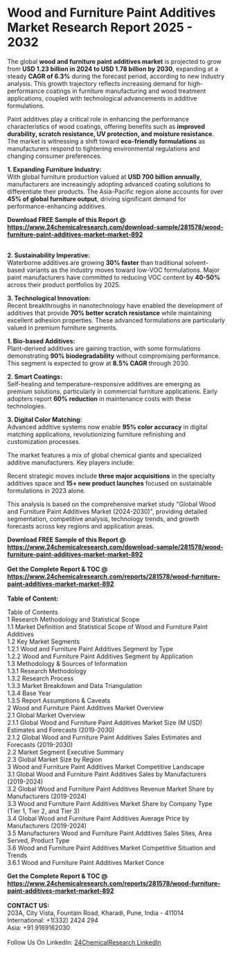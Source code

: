 <h1>Wood and Furniture Paint Additives Market Research Report 2025 - 2032</h1><p>The global <strong>wood and furniture paint additives market</strong> is projected to grow from <strong>USD 1.23 billion in 2024 to USD 1.78 billion by 2030</strong>, expanding at a steady <strong>CAGR of 6.3%</strong> during the forecast period, according to new industry analysis. This growth trajectory reflects increasing demand for high-performance coatings in furniture manufacturing and wood treatment applications, coupled with technological advancements in additive formulations.</p><p>Paint additives play a critical role in enhancing the performance characteristics of wood coatings, offering benefits such as <strong>improved durability, scratch resistance, UV protection, and moisture resistance</strong>. The market is witnessing a shift toward <strong>eco-friendly formulations</strong> as manufacturers respond to tightening environmental regulations and changing consumer preferences.</p><p><strong>1. Expanding Furniture Industry:</strong><br>
With global furniture production valued at <strong>USD 700 billion annually</strong>, manufacturers are increasingly adopting advanced coating solutions to differentiate their products. The Asia-Pacific region alone accounts for over <strong>45% of global furniture output</strong>, driving significant demand for performance-enhancing additives.</p><div><b>Download FREE Sample of this Report @ 
            <a href="https://www.24chemicalresearch.com/download-sample/281578/wood-furniture-paint-additives-market-market-892">
            https://www.24chemicalresearch.com/download-sample/281578/wood-furniture-paint-additives-market-market-892</a></b></div><br><p><strong>2. Sustainability Imperative:</strong><br>
Waterborne additives are growing <strong>30% faster</strong> than traditional solvent-based variants as the industry moves toward low-VOC formulations. Major paint manufacturers have committed to reducing VOC content by <strong>40-50%</strong> across their product portfolios by 2025.</p><p><strong>3. Technological Innovation:</strong><br>
Recent breakthroughs in nanotechnology have enabled the development of additives that provide <strong>70% better scratch resistance</strong> while maintaining excellent adhesion properties. These advanced formulations are particularly valued in premium furniture segments.</p><p><strong>1. Bio-based Additives:</strong><br>
Plant-derived additives are gaining traction, with some formulations demonstrating <strong>90% biodegradability</strong> without compromising performance. This segment is expected to grow at <strong>8.5% CAGR</strong> through 2030.</p><p><strong>2. Smart Coatings:</strong><br>
Self-healing and temperature-responsive additives are emerging as premium solutions, particularly in commercial furniture applications. Early adopters report <strong>60% reduction</strong> in maintenance costs with these technologies.</p><p><strong>3. Digital Color Matching:</strong><br>
Advanced additive systems now enable <strong>95% color accuracy</strong> in digital matching applications, revolutionizing furniture refinishing and customization processes.</p><p>The market features a mix of global chemical giants and specialized additive manufacturers. Key players include:</p><p>Recent strategic moves include <strong>three major acquisitions</strong> in the specialty additives space and <strong>15+ new product launches</strong> focused on sustainable formulations in 2023 alone.</p><p>This analysis is based on the comprehensive market study "Global Wood and Furniture Paint Additives Market (2024-2030)", providing detailed segmentation, competitive analysis, technology trends, and growth forecasts across key regions and application areas.</p><div><b>Download FREE Sample of this Report @ 
            <a href="https://www.24chemicalresearch.com/download-sample/281578/wood-furniture-paint-additives-market-market-892">
            https://www.24chemicalresearch.com/download-sample/281578/wood-furniture-paint-additives-market-market-892</a></b></div><br><div><b>Get the Complete Report & TOC @ 
            <a href="https://www.24chemicalresearch.com/reports/281578/wood-furniture-paint-additives-market-market-892">
            https://www.24chemicalresearch.com/reports/281578/wood-furniture-paint-additives-market-market-892</a></b></div><br>
            <b>Table of Content:</b><p>Table of Contents<br />
 1 Research Methodology and Statistical Scope<br />
 1.1 Market Definition and Statistical Scope of Wood and Furniture Paint Additives<br />
 1.2 Key Market Segments<br />
 1.2.1 Wood and Furniture Paint Additives Segment by Type<br />
 1.2.2 Wood and Furniture Paint Additives Segment by Application<br />
 1.3 Methodology & Sources of Information<br />
 1.3.1 Research Methodology<br />
 1.3.2 Research Process<br />
 1.3.3 Market Breakdown and Data Triangulation<br />
 1.3.4 Base Year<br />
 1.3.5 Report Assumptions & Caveats<br />
 2 Wood and Furniture Paint Additives Market Overview<br />
 2.1 Global Market Overview<br />
 2.1.1 Global Wood and Furniture Paint Additives Market Size (M USD) Estimates and Forecasts (2019-2030)<br />
 2.1.2 Global Wood and Furniture Paint Additives Sales Estimates and Forecasts (2019-2030)<br />
 2.2 Market Segment Executive Summary<br />
 2.3 Global Market Size by Region<br />
 3 Wood and Furniture Paint Additives Market Competitive Landscape<br />
 3.1 Global Wood and Furniture Paint Additives Sales by Manufacturers (2019-2024)<br />
 3.2 Global Wood and Furniture Paint Additives Revenue Market Share by Manufacturers (2019-2024)<br />
 3.3 Wood and Furniture Paint Additives Market Share by Company Type (Tier 1, Tier 2, and Tier 3)<br />
 3.4 Global Wood and Furniture Paint Additives Average Price by Manufacturers (2019-2024)<br />
 3.5 Manufacturers Wood and Furniture Paint Additives Sales Sites, Area Served, Product Type<br />
 3.6 Wood and Furniture Paint Additives Market Competitive Situation and Trends<br />
 3.6.1 Wood and Furniture Paint Additives Market Conce</p><div><b>Get the Complete Report & TOC @ 
            <a href="https://www.24chemicalresearch.com/reports/281578/wood-furniture-paint-additives-market-market-892">
            https://www.24chemicalresearch.com/reports/281578/wood-furniture-paint-additives-market-market-892</a></b></div><br><b>CONTACT US:</b><br>
            203A, City Vista, Fountain Road, Kharadi, Pune, India - 411014<br>
            International: +1(332) 2424 294<br>
            Asia: +91 9169162030 <br><br>
            Follow Us On LinkedIn: <a href="https://www.linkedin.com/company/24chemicalresearch/">24ChemicalResearch LinkedIn</a>